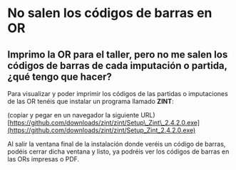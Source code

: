 # No salen los códigos de barras en OR

## Imprimo la OR para el taller, pero no me salen los códigos de barras de cada imputación o partida, ¿qué tengo que hacer?

Para visualizar y poder imprimir los códigos de las partidas o imputaciones de las OR tenéis que instalar un programa llamado **ZINT**: 

\(copiar y pegar en un navegador la siguiente URL\) [https://github.com/downloads/zint/zint/Setup\_Zint\_2.4.2.0.exe](https://github.com/downloads/zint/zint/Setup_Zint_2.4.2.0.exe)

Al salir la ventana final de la instalación donde veréis un código de barras, podéis cerrar dicha ventana y listo, ya podréis ver los códigos de barras en las ORs impresas o PDF.

